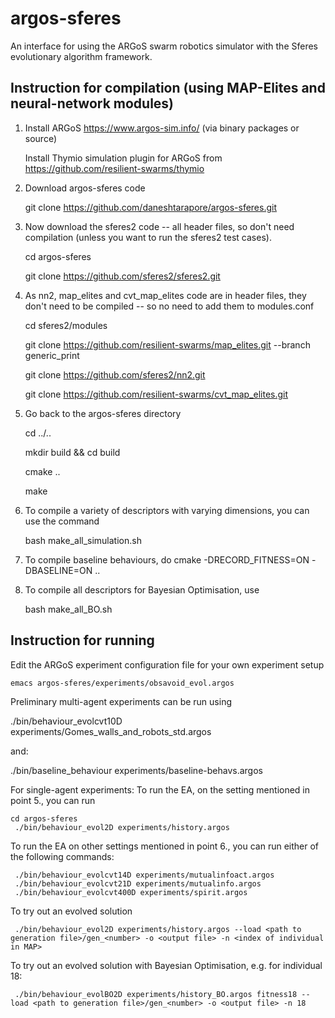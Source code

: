argos-sferes
=======

An interface for using the ARGoS swarm robotics simulator with the Sferes evolutionary algorithm framework.


Instruction for compilation (using MAP-Elites and neural-network modules)
-------------

1. Install ARGoS https://www.argos-sim.info/ (via binary packages or source)

   Install Thymio simulation plugin for ARGoS from https://github.com/resilient-swarms/thymio

2. Download argos-sferes code

    git clone https://github.com/daneshtarapore/argos-sferes.git


3. Now download the sferes2 code -- all header files, so don't need compilation (unless you want to run the sferes2 test cases).

    cd argos-sferes

    git clone https://github.com/sferes2/sferes2.git 


4. As nn2, map_elites and cvt_map_elites code are in header files, they don't need to be compiled -- so no need to add them to modules.conf

    cd sferes2/modules

    git clone https://github.com/resilient-swarms/map_elites.git  --branch generic_print

    git clone https://github.com/sferes2/nn2.git
    
    git clone https://github.com/resilient-swarms/cvt_map_elites.git 

5. Go back to the argos-sferes directory

    cd ../..

    mkdir build && cd build

    cmake ..
    
    make
    
6. To compile  a variety of descriptors with varying dimensions, you can use the command
   
   bash make_all_simulation.sh
   
7. To compile baseline behaviours, do
    cmake -DRECORD_FITNESS=ON -DBASELINE=ON ..

8. To compile all descriptors for Bayesian Optimisation, use
   
   bash make_all_BO.sh


Instruction for running
-------------

Edit the ARGoS experiment configuration file for your own experiment setup

    emacs argos-sferes/experiments/obsavoid_evol.argos



Preliminary multi-agent experiments can be run using 
   
   ./bin/behaviour_evolcvt10D experiments/Gomes_walls_and_robots_std.argos

and:

   ./bin/baseline_behaviour experiments/baseline-behavs.argos



For single-agent experiments:
To run the EA, on the setting mentioned in point 5., you can run

    cd argos-sferes
     ./bin/behaviour_evol2D experiments/history.argos

To run the EA on other settings mentioned in point 6., you can run either of the following commands:

     ./bin/behaviour_evolcvt14D experiments/mutualinfoact.argos
     ./bin/behaviour_evolcvt21D experiments/mutualinfo.argos
     ./bin/behaviour_evolcvt400D experiments/spirit.argos

To try out an evolved solution

     ./bin/behaviour_evol2D experiments/history.argos --load <path to generation file>/gen_<number> -o <output file> -n <index of individual in MAP>

To try out an evolved solution with Bayesian Optimisation, e.g. for individual 18:

     ./bin/behaviour_evolBO2D experiments/history_BO.argos fitness18 --load <path to generation file>/gen_<number> -o <output file> -n 18
